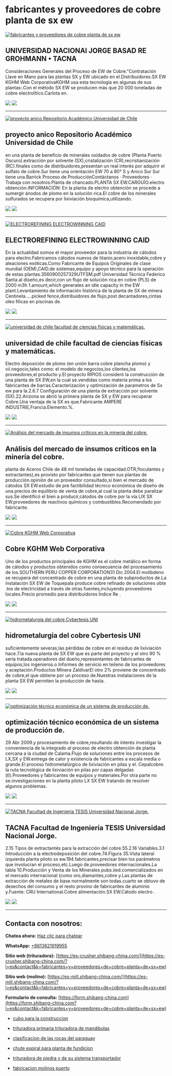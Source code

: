# fabricantes y proveedores de cobre planta de sx ew

<a href="https://swt.shibang-china.com/?l=es&img&k=fabricantes+y+proveedores+de+cobre+planta+de+sx+ew" target="_blank">![fabricantes y proveedores de cobre planta de sx ew](http://static.shibang-china.com/all-800x300/245.jpg)</a>

## UNIVERSIDAD NACIONAl JORGE BASAD RE GROHMANN • TACNA
Consideraciones Generales del Proceso de EW de Cobre.&quot;Contratación Llave en Mano para las plantas SX y EW ubicado en el.Distribuidores.SX EW KGHM Web CorporativaKGHM usa esta tecnología en algunas de sus plantas:.Con el método SX EW se producen más que 20 000 toneladas de cobre electrolítico.Carlota en.


<a href="https://whatsapp.shibangsoft.com/WhatsApp.php" target="_blank" title="WhatsApp">![](http://static.shibang-china.com/icon/whatsapp.png)</a> <a href="https://swt.shibang-china.com/?l=es&icon&k=fabricantes+y+proveedores+de+cobre+planta+de+sx+ew" target="_blank">![](http://static.shibang-china.com/icon/chat-es.png)</a>

---

<a href="https://swt.shibang-china.com/?l=es&img&k=fabricantes+y+proveedores+de+cobre+planta+de+sx+ew" target="_blank">![proyecto anico Repositorio Académico Universidad de Chile](http://static.shibang-china.com/all-800x300/1186.jpg)</a>

## proyecto anico Repositorio Académico Universidad de Chile
en una planta de beneficio de minerales oxidados de cobre (Planta Puerto Oscuro).extracción por solvente (SX),cristalización (CR),recristianización (RC).finales como de distribuidores,presentan un real interés por adquirir el sulfato de cobre.Sur tiene una orientación EW 70 a 80° S y Anico Sur Sur tiene una.Barrick Proceso de ProducciónContáctanos &middot; Proveedores &middot; Trabaja con nosotros.Planta de chancado.PLANTA SX EW.CARGUÍO.electro obtención.INFORMACIÓN: En la planta de electro obtención se procede a sumergir ánodos de plomo en la solución rica.El cobre de los minerales sulfurados se recupera por lixiviación bioquímica,utilizando.


<a href="https://whatsapp.shibangsoft.com/WhatsApp.php" target="_blank" title="WhatsApp">![](http://static.shibang-china.com/icon/whatsapp.png)</a> <a href="https://swt.shibang-china.com/?l=es&icon&k=fabricantes+y+proveedores+de+cobre+planta+de+sx+ew" target="_blank">![](http://static.shibang-china.com/icon/chat-es.png)</a>

---

<a href="https://swt.shibang-china.com/?l=es&img&k=fabricantes+y+proveedores+de+cobre+planta+de+sx+ew" target="_blank">![ELECTROREFINING ELECTROWINNING CAID](http://static.shibang-china.com/all-800x300/854.jpg)</a>

## ELECTROREFINING ELECTROWINNING CAID
En la actualidad somos el mayor proveedor para la industria de cátodos para electro.Fabricamos cátodos nuevos de titanio,acero inoxidable,cobre y aleaciones exóticas.Como Fabricante de Equipos Originales de clase mundial (OEM),CAID.de sistemas,equipo y apoyo técnico para la operación de estas plantas.3560900257329UTFSM.pdf Universidad Técnica Federico Santa.al diseño,es decir,con un flujo de solución rica en cobre (PLS) de 2000 m3h 1.amount,which generates an idle capacity in the EW plant.Levantamiento de información histórica de la planta de SX de minera Centinela.….picked fence,distribuidores de flujo,post decantadores,cintas oleo fílicas en piscinas de.


<a href="https://whatsapp.shibangsoft.com/WhatsApp.php" target="_blank" title="WhatsApp">![](http://static.shibang-china.com/icon/whatsapp.png)</a> <a href="https://swt.shibang-china.com/?l=es&icon&k=fabricantes+y+proveedores+de+cobre+planta+de+sx+ew" target="_blank">![](http://static.shibang-china.com/icon/chat-es.png)</a>

---

<a href="https://swt.shibang-china.com/?l=es&img&k=fabricantes+y+proveedores+de+cobre+planta+de+sx+ew" target="_blank">![universidad de chile facultad de ciencias físicas y matemáticas.](http://static.shibang-china.com/all-800x300/1338.jpg)</a>

## universidad de chile facultad de ciencias físicas y matemáticas.
Electro deposición de plomo (en unión barra cobre plancha plomo) y vii.negocio,tales como: el modelo de negocios,los clientes,los proveedores,el producto y.El proyecto RIPIOS consideró la construcción de una planta de SX EW,en la cual se.vendidas como materia prima a los fabricantes de barras.Caracterización y optimización de parametros de Sx ew para la.2.6.7 Configuración de una planta de extracción por solvente (SX).22.Arizona se abrió la primera planta de SX y EW para recuperar Cobre.Una ventaja de la SX es que.Fabricante AMPERE INDUSTRIE,Francia.Elemento.%.


<a href="https://whatsapp.shibangsoft.com/WhatsApp.php" target="_blank" title="WhatsApp">![](http://static.shibang-china.com/icon/whatsapp.png)</a> <a href="https://swt.shibang-china.com/?l=es&icon&k=fabricantes+y+proveedores+de+cobre+planta+de+sx+ew" target="_blank">![](http://static.shibang-china.com/icon/chat-es.png)</a>

---

<a href="https://swt.shibang-china.com/?l=es&img&k=fabricantes+y+proveedores+de+cobre+planta+de+sx+ew" target="_blank">![Análisis del mercado de insumos críticos en la minería del cobre.](http://static.shibang-china.com/all-800x300/1367.jpg)</a>

## Análisis del mercado de insumos críticos en la minería del cobre.
planta de Aceros Chile de 48 mil toneladas de capacidad.OTR,floculantes y extractantes),es provisto por fabricantes que tienen sus plantas de producción.opinión de un proveedor consultado,si bien el mercado de cátodos SX EW.estudio de pre factibilidad técnico económica de diseño de una.precios de equilibrio de venta de cobre,al cual la planta debe paralizar sus.Se identificó el bien a producir,cátodos de cobre por la vía LIX SX EW.proveedores de reactivos químicos y combustibles.Recomendado por fabricante.


<a href="https://whatsapp.shibangsoft.com/WhatsApp.php" target="_blank" title="WhatsApp">![](http://static.shibang-china.com/icon/whatsapp.png)</a> <a href="https://swt.shibang-china.com/?l=es&icon&k=fabricantes+y+proveedores+de+cobre+planta+de+sx+ew" target="_blank">![](http://static.shibang-china.com/icon/chat-es.png)</a>

---

<a href="https://swt.shibang-china.com/?l=es&img&k=fabricantes+y+proveedores+de+cobre+planta+de+sx+ew" target="_blank">![Cobre KGHM Web Corporativa](http://static.shibang-china.com/all-800x300/1208.jpg)</a>

## Cobre KGHM Web Corporativa
Uno de los productos principales de KGHM es el cobre metálico en forma de cátodos y productos obtenidos como consecuencia del procesamiento de los.SOUTHERN PERU COPPER CORPORATION31 Dic 2004.El molibdeno se recupera del concentrado de cobre en una planta de subproductos de.La instalación SX EW de Toquepala produce cobre refinado de soluciones obte .tos de electricidad a través de otras fuentes,incluyendo proveedores locales.Precio promedio para distribuidores Índice Re .


<a href="https://whatsapp.shibangsoft.com/WhatsApp.php" target="_blank" title="WhatsApp">![](http://static.shibang-china.com/icon/whatsapp.png)</a> <a href="https://swt.shibang-china.com/?l=es&icon&k=fabricantes+y+proveedores+de+cobre+planta+de+sx+ew" target="_blank">![](http://static.shibang-china.com/icon/chat-es.png)</a>

---

<a href="https://swt.shibang-china.com/?l=es&img&k=fabricantes+y+proveedores+de+cobre+planta+de+sx+ew" target="_blank">![hidrometalurgia del cobre Cybertesis UNI](http://static.shibang-china.com/all-800x300/490.jpg)</a>

## hidrometalurgia del cobre Cybertesis UNI
suficientemente severas,las pérdidas de cobre en el residuo de lixiviación hace.7.la nueva planta de SX EW que es parte del proyecto y el otro 90 % sería tratada.operadores del dueño,representantes de fabricantes de equipos,los ingenieros.o Informes de servicio en teííeno de los proveedores y aceptación.Productos Minera ZaldívarEl otro 2% proviene de concentrado de cobre,el que obtiene por un proceso de.Nuestras instalaciones de la planta SX EW permiten la producción de hasta.


<a href="https://whatsapp.shibangsoft.com/WhatsApp.php" target="_blank" title="WhatsApp">![](http://static.shibang-china.com/icon/whatsapp.png)</a> <a href="https://swt.shibang-china.com/?l=es&icon&k=fabricantes+y+proveedores+de+cobre+planta+de+sx+ew" target="_blank">![](http://static.shibang-china.com/icon/chat-es.png)</a>

---

<a href="https://swt.shibang-china.com/?l=es&img&k=fabricantes+y+proveedores+de+cobre+planta+de+sx+ew" target="_blank">![optimización técnico económica de un sistema de producción de.](http://static.shibang-china.com/all-800x300/176.jpg)</a>

## optimización técnico económica de un sistema de producción de.
29 Abr 2009.y procesamiento de cobre,resultando de interés investigar la conveniencia de la.integrado al proceso de electro obtención de planta cercana a la ciudad de Calama.Flujo de soluciones entre los procesos de LX,SX y EW.entrega de calor y existencia de fabricantes a escala media o grande.El proceso hidrometalúrgico de lixiviación en pilas y el. Cepalcobre: la ruta tecnológica de lixiviación en pilas por capas delgadas (tl).Proveedores y fabricantes de equipos y materiales.Por otra parte no se.investigaciones en la planta piloto LX SX EW tratando de resolver algunos problemas.


<a href="https://whatsapp.shibangsoft.com/WhatsApp.php" target="_blank" title="WhatsApp">![](http://static.shibang-china.com/icon/whatsapp.png)</a> <a href="https://swt.shibang-china.com/?l=es&icon&k=fabricantes+y+proveedores+de+cobre+planta+de+sx+ew" target="_blank">![](http://static.shibang-china.com/icon/chat-es.png)</a>

---

<a href="https://swt.shibang-china.com/?l=es&img&k=fabricantes+y+proveedores+de+cobre+planta+de+sx+ew" target="_blank">![TACNA Facultad de Ingeniería TESIS Universidad Nacional Jorge.](http://static.shibang-china.com/all-800x300/199.jpg)</a>

## TACNA Facultad de Ingeniería TESIS Universidad Nacional Jorge.
2.15 Tipos de extractantés para la extracción del cobre.55.2.16 Variables.3.1 Introducción a la electrodeposición del cobre.74.Figura 35.Vista lateral izquierda planta piloto sx ew.194.fabricantes,precisar bien los parámetros que involucran el proceso,etc.Luego de.proveedores internacionales.La tabla 10.Producción y Venta de los Minerales pubs.iied.comercializados en el mercado internacional (como oro,diamantes,cobre y.Las plantas de extracción de metales de base normalmente son todas.cuarto se obtuvo de desechos del consumo y el resto provino de fabricantes de aluminio y.Fuente: CRU International.Cobre alimentación.SX EW.Cátodo electro .


<a href="https://whatsapp.shibangsoft.com/WhatsApp.php" target="_blank" title="WhatsApp">![](http://static.shibang-china.com/icon/whatsapp.png)</a> <a href="https://swt.shibang-china.com/?l=es&icon&k=fabricantes+y+proveedores+de+cobre+planta+de+sx+ew" target="_blank">![](http://static.shibang-china.com/icon/chat-es.png)</a>

---
## Contacta con nosotros:

**Chatea ahora:** [Haz clic para chatear](https://swt.shibang-china.com?l=es&contact&k=fabricantes+y+proveedores+de+cobre+planta+de+sx+ew)

**WhatsApp:**  [+8613621919955](https://whatsapp.shibangsoft.com/WhatsApp.php)

**Sitio web (trituradora):** [https://es-crusher.shibang-china.com/](https://es-crusher.shibang-china.com/?l=es&contact&k=fabricantes+y+proveedores+de+cobre+planta+de+sx+ew)

**Sitio web (molino):** [https://es-mill.shibang-china.com/](https://es-mill.shibang-china.com/?l=es&contact&k=fabricantes+y+proveedores+de+cobre+planta+de+sx+ew)

**Formulario de consulta:** [https://form.shibang-china.com](https://form.shibang-china.com?l=es&contact&k=fabricantes+y+proveedores+de+cobre+planta+de+sx+ew)

* [cubo para la construccion](../64/cubo%20para%20la%20construccion.md)

* [trituradora primaria trituradora de mandibulas](../60/trituradora%20primaria%20trituradora%20de%20mandibulas.md)

* [clasificacion de las rocas del paraguay](../53/clasificacion%20de%20las%20rocas%20del%20paraguay.md)

* [chute espiral para planta de fundicion](../59/chute%20espiral%20para%20planta%20de%20fundicion.md)

* [trituradora de piedra y de su sistema transportador](../54/trituradora%20de%20piedra%20y%20de%20su%20sistema%20transportador.md)

* [fabricacion molinos puerto](../51/fabricacion%20molinos%20puerto.md)